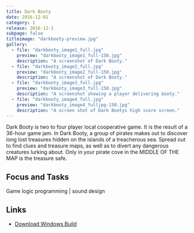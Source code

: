 ```yaml
---
title: Dark Booty
date: 2016-12-01
category: 1
release: 2016-12-1
subpage: false
titleimage: "darkbooty-preview.jpg"
gallery:
  - file: "darkbooty_image1_full.jpg"
    preview: "darkbooty_image1_full-150.jpg"
    description: "A screenshot of Dark Booty."
  - file: "darkbooty_image2_full.jpg"
    preview: "darkbooty_image2_full-150.jpg"
    description: "A screenshot of Dark Booty."
  - file: "darkbooty_image3_full.jpg"
    preview: "darkbooty_image3_full-150.jpg"
    description: "A screenshot showing a player delivering booty."
  - file: "darkbooty_image4_full.jpg"
    preview: "darkbooty_image4_fulljpg-150.jpg"
    description: "A screen shot of Dark Bootys high score screen."
---
```


Dark Booty is two to four player local cooperative game.
It is the result of a 36-hour game jam. In Dark Booty, a group of pirates makes out to discover long lost treasures hidden on the islands of a treacherous sea.
Spread out to find clues and treasure maps, as well as to divert any dangerous creatures lurking about. Only in your pirate cove in the MIDDLE OF THE MAP is the treasure safe.

## Focus and Tasks
Game logic programming | sound design

## Links
* [Download Windows Build](https://playful-interactive-environments.github.io/gamejam/2016/games/darkbooty.zip)
